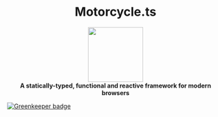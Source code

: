 <h1 align='center'>Motorcycle.ts</h1>

<div align='center'>
  <img src='.assets/logo.png' width='128' />
</div>

<div align='center'>
  <strong>A statically-typed, functional and reactive framework for modern browsers</strong>
</div>


[![Greenkeeper badge](https://badges.greenkeeper.io/motorcyclets/motorcycle.svg)](https://greenkeeper.io/)